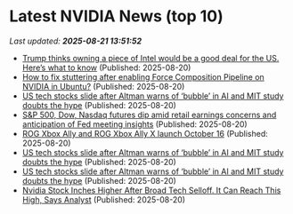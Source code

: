 # Latest NVIDIA News (top 10)
_Last updated: **2025-08-21 13:51:52**_

- [Trump thinks owning a piece of Intel would be a good deal for the US. Here’s what to know](https://www.bostonherald.com/2025/08/20/trump-intel-what-to-know/) (Published: 2025-08-20)
- [How to fix stuttering after enabling Force Composition Pipeline on NVIDIA in Ubuntu?](https://askubuntu.com/questions/1554751/how-to-fix-stuttering-after-enabling-force-composition-pipeline-on-nvidia-in-ubu) (Published: 2025-08-20)
- [US tech stocks slide after Altman warns of ‘bubble’ in AI and MIT study doubts the hype](https://biztoc.com/x/4e7991c220fdbc7b) (Published: 2025-08-20)
- [S&P 500, Dow, Nasdaq futures dip amid retail earnings concerns and anticipation of Fed meeting insights](https://economictimes.indiatimes.com/news/international/us/us-stock-futures-today-latest-news-sp-500-dow-nasdaq-futures-dip-amid-retail-earnings-concerns-and-anticipation-of-fed-meeting-insightsus-retail-earnings-august-2025/articleshow/123411012.cms) (Published: 2025-08-20)
- [ROG Xbox Ally and ROG Xbox Ally X launch October 16](https://www.gematsu.com/2025/08/rog-xbox-ally-and-rog-xbox-ally-x-launch-october-16) (Published: 2025-08-20)
- [US tech stocks slide after Altman warns of ‘bubble’ in AI and MIT study doubts the hype](https://finance.yahoo.com/news/us-tech-stocks-slide-altman-132001710.html) (Published: 2025-08-20)
- [US tech stocks slide after Altman warns of ‘bubble’ in AI and MIT study doubts the hype](https://fortune.com/2025/08/20/us-tech-stocks-slide-altman-bubble-ai-mit-study/) (Published: 2025-08-20)
- [Nvidia Stock Inches Higher After Broad Tech Selloff. It Can Reach This High, Says Analyst](https://biztoc.com/x/2a997339c950587b) (Published: 2025-08-20)
